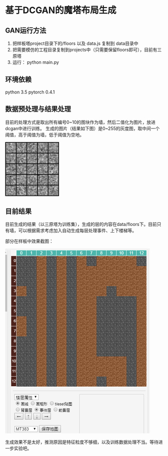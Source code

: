 # 基于DCGAN的魔塔布局生成

## GAN运行方法
1. 把样板塔project目录下的/floors 以及 data.js 复制到 data目录中
2. 把需要模仿的工程目录复制到projects中（只需要保留floors即可），目前有三原塔
3. 运行： python main.py

## 环境依赖
python 3.5
pytorch 0.4.1

## 数据预处理与结果处理

目前的处理方式是取出所有编号0~10的图块作为墙，然后二值化为图片，放进dcgan中进行训练。
生成的图片（结果如下图）是0~255的灰度图，取中间一个阈值，高于阈值为墙，低于阈值为空地。

![](images/0.png)

## 目前结果
目前生成的结果（以三原塔为训练集），生成的层的内容在data/floors下。目前只有墙，可以根据需求考虑加入自动生成每层处理事件、上下楼梯等。


部分在样板中效果截图：

![](images/截图.bmp)



生成效果不是太好，推测原因是特征粒度不够细，以及训练数据处理不当。等待进一步实验吧。


